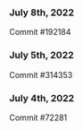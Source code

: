 ### July 8th, 2022

Commit #192184

### July 5th, 2022

Commit #314353


### July 4th, 2022

Commit #72281
